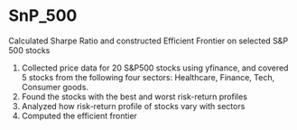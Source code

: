 # SnP_500
Calculated Sharpe Ratio and constructed Efficient Frontier on selected S&amp;P 500 stocks
1. Collected price data for 20 S&P500 stocks using yfinance, and covered 5 stocks from the following four sectors: Healthcare, Finance, Tech, Consumer goods.
2. Found the stocks with the best and worst risk-return profiles
3. Analyzed how risk-return profile of stocks vary with sectors
3. Computed the efficient frontier
